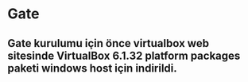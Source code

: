 # Gate
## Gate kurulumu için önce virtualbox web sitesinde VirtualBox 6.1.32 platform packages paketi windows host için indirildi. 
